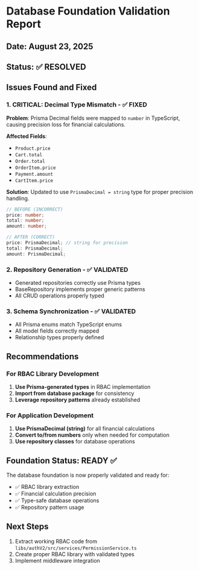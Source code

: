 # Database Foundation Validation Report

## Date: August 23, 2025

## Status: ✅ RESOLVED

## Issues Found and Fixed

### 1. **CRITICAL: Decimal Type Mismatch** - ✅ FIXED

**Problem**: Prisma Decimal fields were mapped to `number` in TypeScript, causing precision loss for financial calculations.

**Affected Fields**:

- `Product.price`
- `Cart.total`
- `Order.total`
- `OrderItem.price`
- `Payment.amount`
- `CartItem.price`

**Solution**: Updated to use `PrismaDecimal = string` type for proper precision handling.

```typescript
// BEFORE (INCORRECT)
price: number;
total: number;
amount: number;

// AFTER (CORRECT)
price: PrismaDecimal; // string for precision
total: PrismaDecimal;
amount: PrismaDecimal;
```

### 2. **Repository Generation** - ✅ VALIDATED

- Generated repositories correctly use Prisma types
- BaseRepository implements proper generic patterns
- All CRUD operations properly typed

### 3. **Schema Synchronization** - ✅ VALIDATED

- All Prisma enums match TypeScript enums
- All model fields correctly mapped
- Relationship types properly defined

## Recommendations

### For RBAC Library Development

1. **Use Prisma-generated types** in RBAC implementation
2. **Import from database package** for consistency
3. **Leverage repository patterns** already established

### For Application Development

1. **Use PrismaDecimal (string)** for all financial calculations
2. **Convert to/from numbers** only when needed for computation
3. **Use repository classes** for database operations

## Foundation Status: READY ✅

The database foundation is now properly validated and ready for:

- ✅ RBAC library extraction
- ✅ Financial calculation precision
- ✅ Type-safe database operations
- ✅ Repository pattern usage

## Next Steps

1. Extract working RBAC code from `libs/authV2/src/services/PermissionService.ts`
2. Create proper RBAC library with validated types
3. Implement middleware integration
